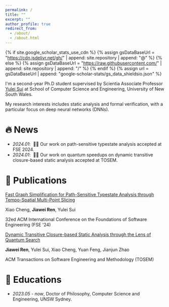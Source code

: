 ```yaml
---
permalink: /
title: ""
excerpt: ""
author_profile: true
redirect_from: 
  - /about/
  - /about.html
---
```


{% if site.google_scholar_stats_use_cdn %}
{% assign gsDataBaseUrl = "https://cdn.jsdelivr.net/gh/" | append: site.repository | append: "@" %}
{% else %}
{% assign gsDataBaseUrl = "https://raw.githubusercontent.com/" | append: site.repository | append: "/" %}
{% endif %}
{% assign url = gsDataBaseUrl | append: "google-scholar-stats/gs_data_shieldsio.json" %}

<span class='anchor' id='about-me'></span>

I'm a second-year Ph.D student supervised by Scientia Associate Professor [Yulei Sui](https://yuleisui.github.io) at School of Computer Science and Engineering, University of New South Wales.

My research interests includes static analysis and formal verification, with a particular focus on deep neural networks (DNNs).

<!--I have published more than 100 papers at the top international AI conferences with total <a href='https://scholar.google.com/citations?user=DhtAFkwAAAAJ'>google scholar citations <strong><span id='total_cit'>260000+</span></strong></a> (You can also use google scholar badge <a href='https://scholar.google.com/citations?user=DhtAFkwAAAAJ'><img src="https://img.shields.io/endpoint?url={{ url | url_encode }}&logo=Google%20Scholar&labelColor=f6f6f6&color=9cf&style=flat&label=citations"></a>).
-->


# 🔥 News
- *2024.01*: &nbsp;🎉🎉 Our work on path-sensitive typestate analysis accepted at FSE 2024. 
- *2024.01*: &nbsp;🎉🎉 Our work on quantum speedups on dynamic transitive closure-based static analysis accepted at TOSEM.

# 📝 Publications 

<!-- <div class='paper-box'><div class='paper-box-image'><div><div class="badge">CVPR 2016</div><img src='images/500x300.png' alt="sym" width="100%"></div></div> -->
<div class='paper-box-text' markdown="1">

[Fast Graph Simplification for Path-Sensitive Typestate Analysis through Tempo-Spatial Multi-Point Slicing](https://dl.acm.org/doi/10.1145/3643749)

Xiao Cheng, **Jiawei Ren**, Yulei Sui

32ed ACM International Conference on the Foundations of Software Engineering (FSE '24) 

[Dynamic Transitive Closure-based Static Analysis through the Lens of Quantum Search](https://dl.acm.org/doi/10.1145/3644389)

**Jiawei Ren**, Yulei Sui, Xiao Cheng, Yuan Feng, Jianjun Zhao

ACM Transactions on Software Engineering and Methodology (TOSEM)

<!--
[**Project**](https://scholar.google.com/citations?view_op=view_citation&hl=zh-CN&user=DhtAFkwAAAAJ&citation_for_view=DhtAFkwAAAAJ:ALROH1vI_8AC) <strong><span class='show_paper_citations' data='DhtAFkwAAAAJ:ALROH1vI_8AC'></span></strong>
- Lorem ipsum dolor sit amet, consectetur adipiscing elit. Vivamus ornare aliquet ipsum, ac tempus justo dapibus sit amet. 
</div>
</div>

- [Lorem ipsum dolor sit amet, consectetur adipiscing elit. Vivamus ornare aliquet ipsum, ac tempus justo dapibus sit amet](https://github.com), A, B, C, **CVPR 2020**

 🎖 Honors and Awards
- *2021.10* Lorem ipsum dolor sit amet, consectetur adipiscing elit. Vivamus ornare aliquet ipsum, ac tempus justo dapibus sit amet. 
- *2021.09* Lorem ipsum dolor sit amet, consectetur adipiscing elit. Vivamus ornare aliquet ipsum, ac tempus justo dapibus sit amet. 
-->

# 📖 Educations
- *2023.05 - now*, Doctor of Philosophy, Computer Science and Engineering, UNSW Sydney. 

<!--
 💬 Invited Talks
- *2021.06*, Lorem ipsum dolor sit amet, consectetur adipiscing elit. Vivamus ornare aliquet ipsum, ac tempus justo dapibus sit amet. 
- *2021.03*, Lorem ipsum dolor sit amet, consectetur adipiscing elit. Vivamus ornare aliquet ipsum, ac tempus justo dapibus sit amet.  \| [\[video\]](https://github.com/)

 💻 Internships
- *2019.05 - 2020.02*, [Lorem](https://github.com/), China.
-->
